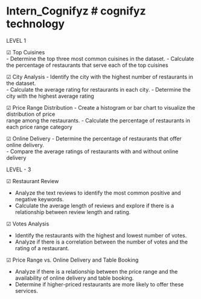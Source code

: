 # Intern_Cognifyz # cognifyz technology
LEVEL 1

☑  Top Cuisines  
     - Determine the top three most common cuisines in the dataset.
     - Calculate the percentage of restaurants that serve each of the top
        cuisines
        
☑   City Analysis 
    -  Identify the city with the highest number of restaurants in the dataset.                                      
    -  Calculate the average rating for restaurants in each city. 
    -  Determine the city with the highest average rating
    
☑   Price Range Distribution
    - Create a histogram or bar chart to visualize the distribution of price  
       range among the restaurants.
    - Calculate the percentage of restaurants in each price range category
    
☑   Online Delivery
    - Determine the percentage of restaurants that offer online delivery.  
    - Compare the average ratings of restaurants with and without online  
      delivery

      
LEVEL - 3

☑   Restaurant Review
-  Analyze the text reviews to identify the most common positive and negative keywords.
-  Calculate the average length of reviews and explore if there is a relationship between review length and rating.

☑    Votes Analysis
-  Identify the restaurants with the highest and lowest number of votes.
-  Analyze if there is a correlation between the number of votes and the rating of a restaurant.

☑    Price Range vs. Online Delivery and Table Booking
-   Analyze if there is a relationship between the price range and the availability of online delivery and table booking.
-   Determine if higher-priced restaurants are more likely to offer these services.

  
